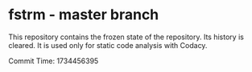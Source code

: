 # fstrm - master branch

This repository contains the frozen state of the repository.
Its history is cleared. It is used only for static code
analysis with Codacy.

Commit Time: 1734456395